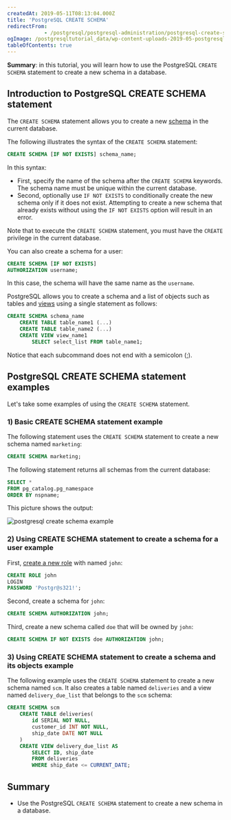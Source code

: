 ```yaml
---
createdAt: 2019-05-11T08:13:04.000Z
title: 'PostgreSQL CREATE SCHEMA'
redirectFrom: 
            - /postgresql/postgresql-administration/postgresql-create-schema
ogImage: /postgresqltutorial_data/wp-content-uploads-2019-05-postgresql-create-schema-example.png
tableOfContents: true
---
```


**Summary**: in this tutorial, you will learn how to use the PostgreSQL `CREATE SCHEMA` statement to create a new schema in a database.

## Introduction to PostgreSQL CREATE SCHEMA statement

The `CREATE SCHEMA` statement allows you to create a new [schema](/postgresql/postgresql-administration/postgresql-schema) in the current database.

The following illustrates the syntax of the `CREATE SCHEMA` statement:

```sql
CREATE SCHEMA [IF NOT EXISTS] schema_name;
```

In this syntax:

- First, specify the name of the schema after the `CREATE SCHEMA` keywords. The schema name must be unique within the current database.
- Second, optionally use `IF NOT EXISTS` to conditionally create the new schema only if it does not exist. Attempting to create a new schema that already exists without using the `IF NOT EXISTS` option will result in an error.

Note that to execute the `CREATE SCHEMA` statement, you must have the `CREATE` privilege in the current database.

You can also create a schema for a user:

```sql
CREATE SCHEMA [IF NOT EXISTS]
AUTHORIZATION username;
```

In this case, the schema will have the same name as the `username`.

PostgreSQL allows you to create a schema and a list of objects such as tables and [views](/postgresql/postgresql-views) using a single statement as follows:

```sql
CREATE SCHEMA schema_name
    CREATE TABLE table_name1 (...)
    CREATE TABLE table_name2 (...)
    CREATE VIEW view_name1
        SELECT select_list FROM table_name1;
```

Notice that each subcommand does not end with a semicolon (;).

## PostgreSQL CREATE SCHEMA statement examples

Let's take some examples of using the `CREATE SCHEMA` statement.

### 1) Basic CREATE SCHEMA statement example

The following statement uses the `CREATE SCHEMA` statement to create a new schema named `marketing`:

```sql
CREATE SCHEMA marketing;
```

The following statement returns all schemas from the current database:

```sql
SELECT *
FROM pg_catalog.pg_namespace
ORDER BY nspname;
```

This picture shows the output:

![postgresql create schema example](/postgresqltutorial_data/wp-content-uploads-2019-05-postgresql-create-schema-example.png)

### 2) Using CREATE SCHEMA statement to create a schema for a user example

First, [create a new role](/postgresql/postgresql-administration/postgresql-roles) with named `john`:

```sql
CREATE ROLE john
LOGIN
PASSWORD 'Postgr@s321!';
```

Second, create a schema for `john`:

```sql
CREATE SCHEMA AUTHORIZATION john;
```

Third, create a new schema called `doe` that will be owned by `john`:

```sql
CREATE SCHEMA IF NOT EXISTS doe AUTHORIZATION john;
```

### 3) Using CREATE SCHEMA statement to create a schema and its objects example

The following example uses the `CREATE SCHEMA` statement to create a new schema named `scm`. It also creates a table named `deliveries` and a view named `delivery_due_list` that belongs to the `scm` schema:

```sql
CREATE SCHEMA scm
    CREATE TABLE deliveries(
        id SERIAL NOT NULL,
        customer_id INT NOT NULL,
        ship_date DATE NOT NULL
    )
    CREATE VIEW delivery_due_list AS
        SELECT ID, ship_date
        FROM deliveries
        WHERE ship_date <= CURRENT_DATE;
```

## Summary

- Use the PostgreSQL `CREATE SCHEMA` statement to create a new schema in a database.
